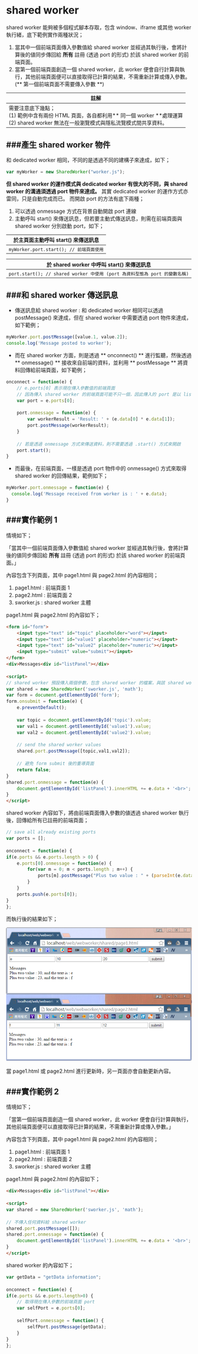 # shared worker

<script type="text/javascript" src="gitbook/app.js"></script>
<script type="text/javascript" src="js/general.js"></script>

shared worker 能夠被多個程式腳本存取，包含 window、iframe 或其他 worker 執行緒，底下範例實作兩種狀況；
1. 當其中一個前端頁面傳入參數值給 shared worker 並經過其執行後，會將計算後的値同步傳回給 **所有** 註冊 (透過 port 的形式) 於該 shared worker 的前端頁面。
2. 當第一個前端頁面創造一個 shared worker，此 worker 便會自行計算與執行，其他前端頁面便可以直接取得已計算的結果，不需重新計算或傳入參數。(** 第一個前端頁面不需要傳入參數 **)


| 註解 |
| -- |
| 需要注意底下幾點；<br>(1) 範例中含有兩份 HTML 頁面，各自都利用** 同一個 worker **處理運算<br>(2) shared worker 無法在一般瀏覽模式與隱私流覽模式間共享資料。 |

###產生 shared worker 物件
---
和 dedicated worker 相同，不同的是透過不同的建構子來達成，如下；

```Javascript
var myWorker = new SharedWorker("worker.js");
```

**但 shared worker 的運作模式與 dedicated worker 有很大的不同，與 shared worker 的溝通須透過 port 物件來達成。** 其實 dedicated worker 的運作方式亦雷同，只是自動完成而已。
而開啟 port 的方法有底下兩種；

1. 可以透過 onmessage 方式在背景自動開啟 port 連線
2. 主動呼叫 start() 來傳送訊息，但若要主動式傳送訊息，則需在前端頁面與 shared worker 分別啟動 port，如下；

| 於主頁面主動呼叫 start() 來傳送訊息 |
| -- |
| ```myWorker.port.start(); // 前端頁面使用``` |

| 於 shared worker 中呼叫 start() 來傳送訊息 |
| -- |
| ```port.start(); // shared worker 中使用 (port 為資料型態為 port 的變數名稱)``` |

###和 shared worker 傳送訊息
---

* 傳送訊息給 shared worker : 和 dedicated worker 相同可以透過 postMessage() 來達成，但在 shared worker 中需要透過 port 物件來達成，如下範例；

```Javascript
myWorker.port.postMessage([value.1, value.2]);
console.log('Message posted to worker');
```
 
* 而在 shared worker 方面，則是透過 ** onconnect() ** 進行監聽，然後透過 ** onmessage() ** 接收來自前端的資料，並利用 ** postMessage ** 將資料回傳給前端頁面，如下範例；

```Javascript
onconnect = function(e) {
    // e.ports[0] 表示現在傳入參數值的前端頁面
    // 因為傳入 shared worker 的前端頁面可能不只一個，因此傳入的 port 是以 list 方式表示
	var port = e.ports[0];
    
	port.onmessage = function(e) {
		var workerResult = 'Result: ' + (e.data[0] * e.data[1]);
		port.postMessage(workerResult);
	}
    
    // 若是透過 onmessage 方式來傳送資料，則不需要透過 .start() 方式來開啟
	port.start(); 
}
```

* 而最後，在前端頁面，一樣是透過 port 物件中的 onmessage() 方式來取得 shared worker 的回傳結果，範例如下；

```Javascript
myWorker.port.onmessage = function(e) {
  console.log('Message received from worker is : ' + e.data);
}
```

###實作範例 1
---
情境如下；

「當其中一個前端頁面傳入參數值給 shared worker 並經過其執行後，會將計算後的値同步傳回給 **所有** 註冊 (透過 port 的形式) 於該 shared worker 的前端頁面。」

內容包含下列頁面，其中 page1.html 與 page2.html 的內容相同；

1. page1.html : 前端頁面 1
2. page2.html : 前端頁面 2
3. sworker.js : shared worker 主體

page1.html 與 page2.html 的內容如下；

```Html
<form id="form">
	<input type="text" id="topic" placeholder="word"></input>
	<input type="text" id="value1" placeholder="numeric"></input>
	<input type="text" id="value2" placeholder="numeric"></input>
	<input type="submit" value="submit"></input>
</form>
<div>Messages<div id="listPanel"></div>

<script>
// shared worker 預設傳入兩個參數，包含 shared worker 的檔案，與該 shared worker 的名稱
var shared = new SharedWorker('sworker.js', 'math');
var form = document.getElementById('form');
form.onsubmit = function(e) {
	e.preventDefault();
	
	var topic = document.getElementById('topic').value;
	var val1 = document.getElementById('value1').value;
	var val2 = document.getElementById('value2').value;
	
	// send the shared worker values
	shared.port.postMessage([topic,val1,val2]);
	
    // 避免 form submit 後的重導頁面
	return false;
}
shared.port.onmessage = function(e) {
	document.getElementById('listPanel').innerHTML += e.data + '<br>';
}
</script>
```

shared worker 內容如下，將由前端頁面傳入參數的値透過 shared worker 執行後，回傳給所有已註冊的前端頁面；

```Javascript
// save all already existing ports
var ports = [];

onconnect = function(e) {
if(e.ports && e.ports.length > 0) {
	e.ports[0].onmessage = function(e) {
		for(var m = 0; m < ports.length ; m++) {
			ports[m].postMessage("Plus two value : " + (parseInt(e.data[1]) + parseInt(e.data[2])) + ", and the text is : " + e.data[0]);
		}
	}
	ports.push(e.ports[0]);
}
};
```

而執行後的結果如下；

![](images/shared-worker-1.png)

當 page1.html 或 page2.html 進行更新時，另一頁面亦會自動更新內容。

###實作範例 2
---
情境如下；

「當第一個前端頁面創造一個 shared worker，此 worker 便會自行計算與執行，其他前端頁面便可以直接取得已計算的結果，不需重新計算或傳入參數。」

內容包含下列頁面，其中 page1.html 與 page2.html 的內容相同；

1. page1.html : 前端頁面 1
2. page2.html : 前端頁面 2
3. sworker.js : shared worker 主體

page1.html 與 page2.html 的內容如下；

```Html
<div>Messages<div id="listPanel"></div>

<script>
var shared = new SharedWorker('sworker.js', 'math');

// 不傳入任何資料給 shared worker
shared.port.postMessage([]);
shared.port.onmessage = function(e) {
	document.getElementById('listPanel').innerHTML += e.data + '<br>';
}
</script>
```

shared worker 的內容如下；

```Javascript
var getData = "getData information";

onconnect = function(e) {
if(e.ports && e.ports.length>0) {
    // 取得現在傳入參數的前端頁面 port
	var selfPort = e.ports[0];
    
	selfPort.onmessage = function() {
		selfPort.postMessage(getData);
	}
}
};
```
